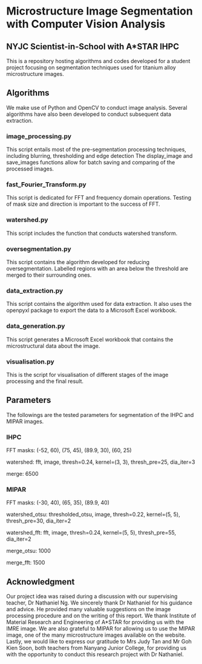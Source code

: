 # Microstructure Image Segmentation with Computer Vision Analysis

## NYJC Scientist-in-School with A*STAR IHPC

This is a repository hosting algorithms and codes developed for a student project focusing on segmentation techniques used for titanium alloy microstructure images.

## Algorithms

We make use of Python and OpenCV to conduct image analysis. Several algorithms have also been developed to conduct subsequent data extraction.

### image_processing.py

This script entails most of the pre-segmentation processing techniques, including blurring, thresholding and edge detection The display_image and save_images functions allow for batch saving and comparing of the processed images.

### fast_Fourier_Transform.py

This script is dedicated for FFT and frequency domain operations. Testing of mask size and direction is important to the success of FFT.

### watershed</span>.py

This script includes the function that conducts watershed transform.

### oversegmentation</span>.py

This script contains the algorithm developed for reducing oversegmentation.
Labelled regions with an area below the threshold are merged to their surrounding ones.

### data_extraction.py

This script contains the algorithm used for data extraction.
It also uses the openpyxl package to export the data to a Microsoft Excel workbook.

### data_generation.py

This script generates a Microsoft Excel workbook that contains the microstructural data about the image.

### visualisation</span>.py

This is the script for visualisation of different stages of the image processing and the final result.

## Parameters

The followings are the tested parameters for segmentation of the IHPC and MIPAR images.

### IHPC

FFT masks: (-52, 60), (75, 45), (89.9, 30), (60, 25)

watershed: fft, image, thresh=0.24, kernel=(3, 3), thresh_pre=25, dia_iter=3

merge: 6500

### MIPAR

FFT masks: (-30, 40), (65, 35), (89.9, 40)

watershed_otsu: thresholded_otsu, image, thresh=0.22, kernel=(5, 5), thresh_pre=30, dia_iter=2

watershed_fft: fft, image, thresh=0.24, kernel=(5, 5), thresh_pre=55, dia_iter=2

merge_otsu: 1000

merge_fft: 1500

## Acknowledgment

Our project idea was raised during a discussion with our supervising teacher, Dr Nathaniel Ng. We sincerely thank Dr Nathaniel for his guidance and advice. He provided many valuable suggestions on the image processing procedure and on the writing of this report. We thank Institute of Material Research and Engineering of A*STAR for providing us with the IMRE image. We are also grateful to MIPAR for allowing us to use the MIPAR image, one of the many microstructure images available on the website. Lastly, we would like to express our gratitude to Mrs Judy Tan and Mr Goh Kien Soon, both teachers from Nanyang Junior College, for providing us with the opportunity to conduct this research project with Dr Nathaniel.
